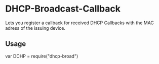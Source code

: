 DHCP-Broadcast-Callback
=======================

Lets you register a callback for received DHCP Callbacks with the MAC adress of the issuing device. 




## Usage

var DCHP = require("dhcp-broad")
